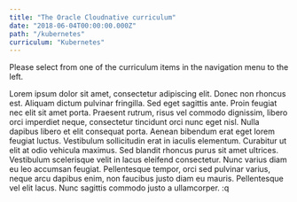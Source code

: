 ```yaml
---
title: "The Oracle Cloudnative curriculum"
date: "2018-06-04T00:00:00.000Z"
path: "/kubernetes"
curriculum: "Kubernetes"
---
```


Please select from one of the curriculum items in the navigation menu to the left.

Lorem ipsum dolor sit amet, consectetur adipiscing elit. Donec non rhoncus est. Aliquam dictum pulvinar fringilla. Sed eget sagittis ante. Proin feugiat nec elit sit amet porta. Praesent rutrum, risus vel commodo dignissim, libero orci imperdiet neque, consectetur tincidunt orci nunc eget nisl. Nulla dapibus libero et elit consequat porta. Aenean bibendum erat eget lorem feugiat luctus. Vestibulum sollicitudin erat in iaculis elementum. Curabitur ut elit at odio vehicula maximus. Sed blandit rhoncus purus sit amet ultrices. Vestibulum scelerisque velit in lacus eleifend consectetur. Nunc varius diam eu leo accumsan feugiat. Pellentesque tempor, orci sed pulvinar varius, neque arcu dapibus enim, non faucibus justo diam eu mauris. Pellentesque vel elit lacus. Nunc sagittis commodo justo a ullamcorper.
:q
